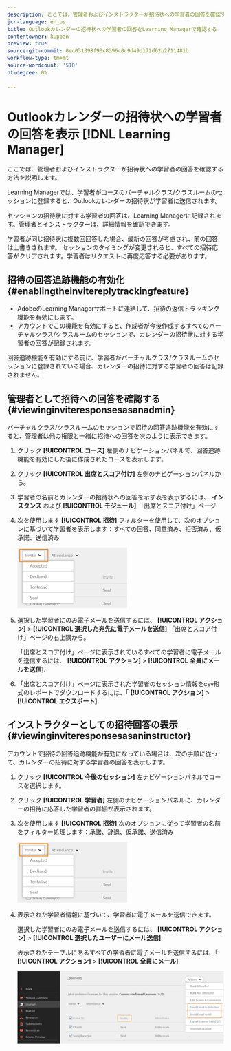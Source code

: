 ```yaml
---
description: ここでは、管理者およびインストラクターが招待状への学習者の回答を確認する方法を説明します。
jcr-language: en_us
title: Outlookカレンダーの招待状への学習者の回答をLearning Managerで確認する
contentowner: kuppan
preview: true
source-git-commit: 0ec031398f93c8396c0c9d49d172d62b2711481b
workflow-type: tm+mt
source-wordcount: '510'
ht-degree: 0%

---
```




# Outlookカレンダーの招待状への学習者の回答を表示 [!DNL Learning Manager]

ここでは、管理者およびインストラクターが招待状への学習者の回答を確認する方法を説明します。

Learning Managerでは、学習者がコースのバーチャルクラス/クラスルームのセッションに登録すると、Outlookカレンダーの招待状が学習者に送信されます。

セッションの招待状に対する学習者の回答は、Learning Managerに記録されます。管理者とインストラクターは、詳細情報を確認できます。

学習者が同じ招待状に複数回回答した場合、最新の回答が考慮され、前の回答は上書きされます。 セッションのタイミングが変更されると、すべての招待応答がクリアされます。学習者はリクエストに再度応答する必要があります。

## 招待の回答追跡機能の有効化 {#enablingtheinvitereplytrackingfeature}

* AdobeのLearning Managerサポートに連絡して、招待の返信トラッキング機能を有効にします。
* アカウントでこの機能を有効にすると、作成者が今後作成するすべてのバーチャルクラス/クラスルームのセッションで、カレンダーの招待状に対する学習者の回答が記録されます。

回答追跡機能を有効にする前に、学習者がバーチャルクラス/クラスルームのセッションに登録されている場合、カレンダーの招待に対する学習者の回答は記録されません。

## 管理者として招待への回答を確認する {#viewinginviteresponsesasanadmin}

バーチャルクラス/クラスルームのセッションで招待の回答追跡機能を有効にすると、管理者は他の権限と一緒に招待への回答を次のように表示できます。

1. クリック **[!UICONTROL コース]** 左側のナビゲーションパネルで、回答追跡機能を有効にした後に作成されたコースを表示します。
1. クリック **[!UICONTROL 出席とスコア付け]** 左側のナビゲーションパネルから。
1. 学習者の名前とカレンダーの招待状への回答を示す表を表示するには、 **インスタンス** および **[!UICONTROL モジュール]** 「出席とスコア付け」ページ
1. 次を使用します **[!UICONTROL 招待]** フィルターを使用して、次のオプションに基づいて学習者を表示します：すべての回答、同意済み、拒否済み、仮承諾、送信済み

   ![](assets/invite-filter.png)

1. 選択した学習者にのみ電子メールを送信するには、 **[!UICONTROL アクション]** > **[!UICONTROL 選択した宛先に電子メールを送信]** 「出席とスコア付け」ページの右上隅から。

   「出席とスコア付け」ページに表示されているすべての学習者に電子メールを送信するには、 **[!UICONTROL アクション]** > **[!UICONTROL 全員にメールを送信].**

1. 「出席とスコア付け」ページに表示された学習者のセッション情報をcsv形式のレポートでダウンロードするには、「 **[!UICONTROL アクション]** > **[!UICONTROL エクスポート].**

## インストラクターとしての招待回答の表示 {#viewinginviteresponsesasaninstructor}

アカウントで招待の回答追跡機能が有効になっている場合は、次の手順に従って、カレンダーの招待に対する学習者の回答を表示します。

1. クリック **[!UICONTROL 今後のセッション]** 左ナビゲーションパネルでコースを選択します。
1. クリック **[!UICONTROL 学習者]** 左側のナビゲーションパネルに、カレンダーの招待に応答した学習者の詳細が表示されます。
1. 次を使用します **[!UICONTROL 招待]** 次のオプションに従って学習者の名前をフィルター処理します：承諾、辞退、仮承諾、送信済み

   ![](assets/invite-filter.png)

1. 表示された学習者情報に基づいて、学習者に電子メールを送信できます。

   選択した学習者にのみ電子メールを送信するには、 **[!UICONTROL アクション]** > **[!UICONTROL 選択したユーザーにメール送信]**.

   表示されたテーブルにあるすべての学習者に電子メールを送信するには、「 **[!UICONTROL アクション]** > **[!UICONTROL 全員にメール]**.

   ![](assets/instructor-actions1.png)

